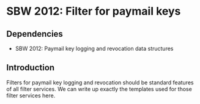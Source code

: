 SBW 2012: Filter for paymail keys
===============================

Dependencies
------------

* SBW 2012: Paymail key logging and revocation data structures

Introduction
------------

Filters for paymail key logging and revocation should be standard features of
all filter services. We can write up exactly the templates used for those filter
services here.
